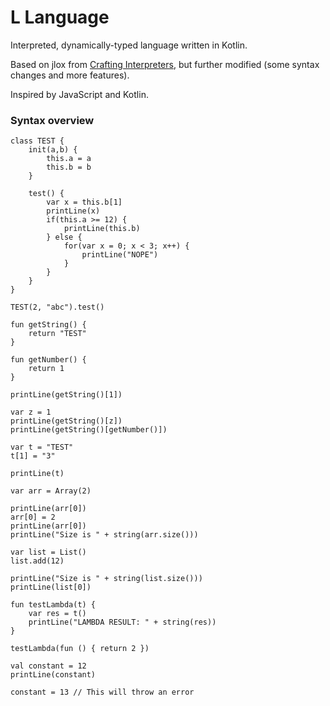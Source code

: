 # L Language

Interpreted, dynamically-typed language written in Kotlin.

Based on jlox from [Crafting Interpreters](https://craftinginterpreters.com), but further modified (some syntax changes and more features).

Inspired by JavaScript and Kotlin.

### Syntax overview

```
class TEST {
    init(a,b) {
        this.a = a
        this.b = b
    }

    test() {
        var x = this.b[1]
        printLine(x)
        if(this.a >= 12) {
            printLine(this.b)
        } else {
            for(var x = 0; x < 3; x++) {
                printLine("NOPE")
            }
        }
    }
}

TEST(2, "abc").test()

fun getString() {
    return "TEST"
}

fun getNumber() {
    return 1
}

printLine(getString()[1])

var z = 1
printLine(getString()[z])
printLine(getString()[getNumber()])

var t = "TEST"
t[1] = "3"

printLine(t)

var arr = Array(2)

printLine(arr[0])
arr[0] = 2
printLine(arr[0])
printLine("Size is " + string(arr.size()))

var list = List()
list.add(12)

printLine("Size is " + string(list.size()))
printLine(list[0])

fun testLambda(t) {
    var res = t()
    printLine("LAMBDA RESULT: " + string(res))
}

testLambda(fun () { return 2 })

val constant = 12
printLine(constant)

constant = 13 // This will throw an error

```
